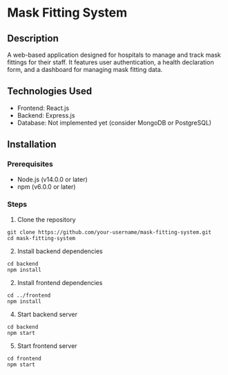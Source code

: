 # Mask Fitting System

## Description
A web-based application designed for hospitals to manage and track mask fittings for their staff. It features user authentication, a health declaration form, and a dashboard for managing mask fitting data.


## Technologies Used
- Frontend: React.js
- Backend: Express.js
- Database: Not implemented yet (consider MongoDB or PostgreSQL)

## Installation

### Prerequisites
- Node.js (v14.0.0 or later)
- npm (v6.0.0 or later)

### Steps
1. Clone the repository
```
git clone https://github.com/your-username/mask-fitting-system.git
cd mask-fitting-system
```
2. Install backend dependencies
```
cd backend
npm install
```
2. Install frontend dependencies
```
cd ../frontend
npm install
```
4. Start backend server
```
cd backend
npm start
```
5. Start frontend server
```
cd frontend
npm start
```
